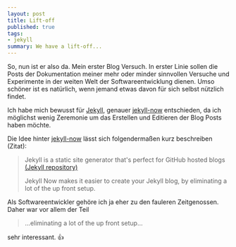 ```yaml
---
layout: post
title: Lift-off
published: true
tags:
- jekyll
summary: We have a lift-off...
---
```


So, nun ist er also da. Mein erster Blog Versuch. In erster Linie sollen die Posts der Dokumentation meiner mehr oder minder sinnvollen Versuche und Experimente in der weiten Welt der Softwareentwicklung dienen. Umso schöner ist es natürlich, wenn jemand etwas davon für sich selbst nützlich findet.  

Ich habe mich bewusst für [Jekyll](http://jekyllrb.com/), genauer [jekyll-now](https://github.com/barryclark/jekyll-now) entschieden, da ich möglichst wenig Zeremonie um das Erstellen und Editieren der Blog Posts haben möchte.  

Die Idee hinter [jekyll-now](https://github.com/barryclark/jekyll-now) lässt sich folgendermaßen kurz beschreiben (Zitat):  

> Jekyll is a static site generator that's perfect for GitHub hosted blogs [(Jekyll repository)](https://github.com/jekyll/jekyll)  
>
> Jekyll Now makes it easier to create your Jekyll blog, by eliminating a lot of the up front setup.  

Als Softwareentwickler gehöre ich ja eher zu den fauleren Zeitgenossen. Daher war vor allem der Teil  

> ...eliminating a lot of the up front setup...

sehr interessant. :thumbsup:
